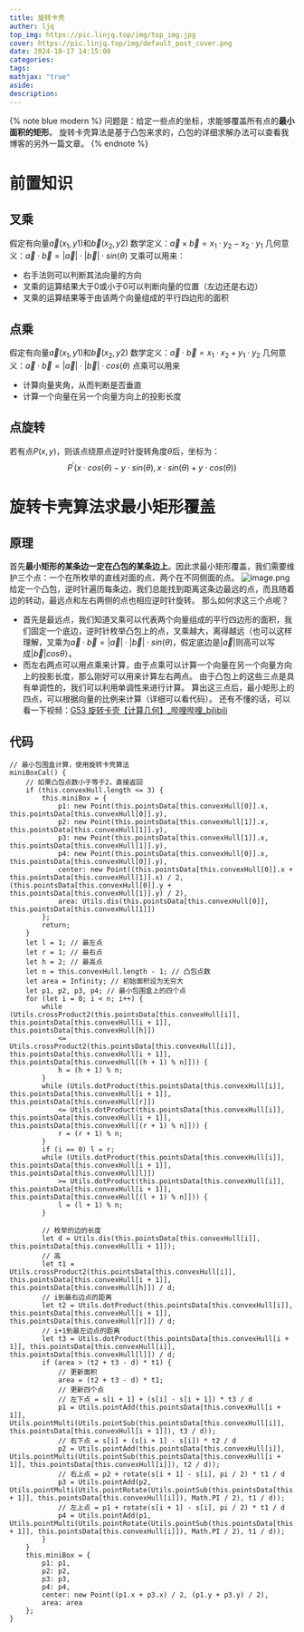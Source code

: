```yaml
---
title: 旋转卡壳
auther: ljq
top_img: https://pic.linjq.top/img/top_img.jpg
cover: https://pic.linjq.top/img/default_post_cover.png
date: 2024-10-17 14:15:00
categories: 
tags: 
mathjax: "true"
aside: 
description:
---
```

{% note blue modern %}
问题是：给定一些点的坐标，求能够覆盖所有点的**最小面积的矩形**。
旋转卡壳算法是基于凸包来求的，凸包的详细求解办法可以查看我博客的另外一篇文章。
{% endnote %}
# 前置知识

## 叉乘
假定有向量$\vec{a}(x_{1}, y{1})$和$\vec{b}(x_{2}, y{2})$
数学定义：$\vec{a}×\vec{b}=x_{1} \cdot y_{2}-x_{2} \cdot y_{1}$
几何意义：$\vec{a}\cdot\vec{b}=|\vec{a}| \cdot |\vec{b}| \cdot sin(θ)$
叉乘可以用来：
* 右手法则可以判断其法向量的方向
* 叉乘的运算结果大于0或小于0可以判断向量的位置（左边还是右边）
* 叉乘的运算结果等于由该两个向量组成的平行四边形的面积
## 点乘
假定有向量$\vec{a}(x_{1}, y{1})$和$\vec{b}(x_{2}, y{2})$
数学定义：$\vec{a}\cdot\vec{b}=x_{1} \cdot x_{2}+y_{1} \cdot y_{2}$
几何意义：$\vec{a}\cdot\vec{b}=|\vec{a}| \cdot |\vec{b}| \cdot cos(θ)$
点乘可以用来
* 计算向量夹角，从而判断是否垂直
* 计算一个向量在另一个向量方向上的投影长度
## 点旋转
若有点$P(x,y)$，则该点绕原点逆时针旋转角度$θ$后，坐标为：
$$P^{'}(x \cdot cos(θ)-y \cdot sin(θ), x \cdot sin(θ)+y \cdot cos(θ))$$
# 旋转卡壳算法求最小矩形覆盖
## 原理
首先**最小矩形的某条边一定在凸包的某条边上**。因此求最小矩形覆盖，我们需要维护三个点：一个在所枚举的直线对面的点、两个在不同侧面的点。
![image.png](https://pic.linjq.top/img/202410171510202.png)
给定一个凸包，逆时针遍历每条边，我们总能找到距离这条边最远的点，而且随着边的转动，最远点和左右两侧的点也相应逆时针旋转。
那么如何求这三个点呢？
* 首先是最远点，我们知道叉乘可以代表两个向量组成的平行四边形的面积，我们固定一个底边，逆时针枚举凸包上的点，叉乘越大，离得越远（也可以这样理解，叉乘为$\vec{a}\cdot\vec{b}=|\vec{a}| \cdot |\vec{b}| \cdot sin(θ)$，假定底边是$|\vec{a}|$则高可以写成$|\vec{b}|cosθ$）。
* 而左右两点可以用点乘来计算，由于点乘可以计算一个向量在另一个向量方向上的投影长度，那么刚好可以用来计算左右两点。
由于凸包上的这些三点是具有单调性的，我们可以利用单调性来进行计算。
算出这三点后，最小矩形上的四点，可以根据向量的比例来计算（详细可以看代码）。
还有不懂的话，可以看一下视频：[G53 旋转卡壳【计算几何】_哔哩哔哩_bilibili](https://www.bilibili.com/video/BV1D54y1M7Tt/?spm_id_from=333.337.search-card.all.click&vd_source=95326ccfbd09cc1033a086ec9c5cb8f1)
## 代码
```
// 最小包围盒计算，使用旋转卡壳算法
miniBoxCal() {
	// 如果凸包点数小于等于2，直接返回
	if (this.convexHull.length <= 3) {
		this.miniBox = {
			p1: new Point(this.pointsData[this.convexHull[0]].x, this.pointsData[this.convexHull[0]].y),
			p2: new Point(this.pointsData[this.convexHull[1]].x, this.pointsData[this.convexHull[1]].y),
			p3: new Point(this.pointsData[this.convexHull[1]].x, this.pointsData[this.convexHull[1]].y),
			p4: new Point(this.pointsData[this.convexHull[0]].x, this.pointsData[this.convexHull[0]].y),
			center: new Point((this.pointsData[this.convexHull[0]].x + this.pointsData[this.convexHull[1]].x) / 2, (this.pointsData[this.convexHull[0]].y + this.pointsData[this.convexHull[1]].y) / 2),
			area: Utils.dis(this.pointsData[this.convexHull[0]], this.pointsData[this.convexHull[1]])
		};
		return;
	}
	let l = 1; // 最左点
	let r = 1; // 最右点
	let h = 2; // 最高点
	let n = this.convexHull.length - 1; // 凸包点数
	let area = Infinity; // 初始面积设为无穷大
	let p1, p2, p3, p4; // 最小包围盒上的四个点
	for (let i = 0; i < n; i++) {
		while (Utils.crossProduct2(this.pointsData[this.convexHull[i]], this.pointsData[this.convexHull[i + 1]], this.pointsData[this.convexHull[h]]) 
			<= Utils.crossProduct2(this.pointsData[this.convexHull[i]], this.pointsData[this.convexHull[i + 1]], this.pointsData[this.convexHull[(h + 1) % n]])) {
			h = (h + 1) % n;
		}
		while (Utils.dotProduct(this.pointsData[this.convexHull[i]], this.pointsData[this.convexHull[i + 1]], this.pointsData[this.convexHull[r]]) 
			<= Utils.dotProduct(this.pointsData[this.convexHull[i]], this.pointsData[this.convexHull[i + 1]], this.pointsData[this.convexHull[(r + 1) % n]])) {
			r = (r + 1) % n;
		}
		if (i == 0) l = r;
		while (Utils.dotProduct(this.pointsData[this.convexHull[i]], this.pointsData[this.convexHull[i + 1]], this.pointsData[this.convexHull[l]]) 
			>= Utils.dotProduct(this.pointsData[this.convexHull[i]], this.pointsData[this.convexHull[i + 1]], this.pointsData[this.convexHull[(l + 1) % n]])) {
			l = (l + 1) % n;
		}

		// 枚举的边的长度
		let d = Utils.dis(this.pointsData[this.convexHull[i]], this.pointsData[this.convexHull[i + 1]]);
		// 高
		let t1 = Utils.crossProduct2(this.pointsData[this.convexHull[i]], this.pointsData[this.convexHull[i + 1]], this.pointsData[this.convexHull[h]]) / d;
		// i到最右边点的距离
		let t2 = Utils.dotProduct(this.pointsData[this.convexHull[i]], this.pointsData[this.convexHull[i + 1]], this.pointsData[this.convexHull[r]]) / d;
		// i+1到最左边点的距离
		let t3 = Utils.dotProduct(this.pointsData[this.convexHull[i + 1]], this.pointsData[this.convexHull[i]], this.pointsData[this.convexHull[l]]) / d;
		if (area > (t2 + t3 - d) * t1) {
			// 更新面积
			area = (t2 + t3 - d) * t1;
			// 更新四个点
			// 左下点 = s[i + 1] + (s[i] - s[i + 1]) * t3 / d
			p1 = Utils.pointAdd(this.pointsData[this.convexHull[i + 1]], Utils.pointMulti(Utils.pointSub(this.pointsData[this.convexHull[i]], this.pointsData[this.convexHull[i + 1]]), t3 / d));
			// 右下点 = s[i] + (s[i + 1] - s[i]) * t2 / d
			p2 = Utils.pointAdd(this.pointsData[this.convexHull[i]], Utils.pointMulti(Utils.pointSub(this.pointsData[this.convexHull[i + 1]], this.pointsData[this.convexHull[i]]), t2 / d));
			// 右上点 = p2 + rotate(s[i + 1] - s[i], pi / 2) * t1 / d
			p3 = Utils.pointAdd(p2, Utils.pointMulti(Utils.pointRotate(Utils.pointSub(this.pointsData[this.convexHull[i + 1]], this.pointsData[this.convexHull[i]]), Math.PI / 2), t1 / d));
			// 左上点 = p1 + rotate(s[i + 1] - s[i], pi / 2) * t1 / d
			p4 = Utils.pointAdd(p1, Utils.pointMulti(Utils.pointRotate(Utils.pointSub(this.pointsData[this.convexHull[i + 1]], this.pointsData[this.convexHull[i]]), Math.PI / 2), t1 / d));
		}
	}
	this.miniBox = {
		p1: p1,
		p2: p2,
		p3: p3,
		p4: p4,
		center: new Point((p1.x + p3.x) / 2, (p1.y + p3.y) / 2),
		area: area
	};
}
```



